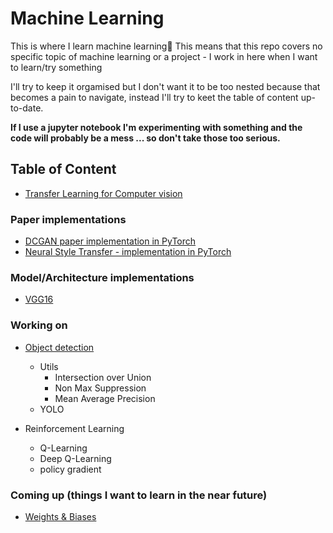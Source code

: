 # Machine Learning

This is where I learn machine learning🤷‍  This means that this repo covers no specific topic of machine learning or a project - I work in here when I want to learn/try something

I'll try to keep it orgamised but I don't want it to be too nested because that becomes a pain to navigate, instead I'll try to keet the table of content up-to-date.

**If I use a jupyter notebook I'm experimenting with something and the code will probably be a mess ... so don't take those too serious.**

## Table of Content
* [Transfer Learning for Computer vision](https://github.com/wilhelmberghammer/MachineLearning/tree/main/Transfer_Learning_CV)

### Paper implementations
* [DCGAN paper implementation in PyTorch](https://github.com/wilhelmberghammer/MachineLearning/tree/main/DCGAN_pytorch)
* [Neural Style Transfer - implementation in PyTorch](https://github.com/wilhelmberghammer/MachineLearning/tree/main/neural_style_transfer)

### Model/Architecture implementations
* [VGG16](https://github.com/wilhelmberghammer/MachineLearning/tree/main/cnn_architectures/vgg16.py)

### Working on
* [Object detection](https://github.com/wilhelmberghammer/MachineLearning/tree/main/object_detection)
	* Utils
		* Intersection over Union
		* Non Max Suppression
		* Mean Average Precision
	* YOLO

* Reinforcement Learning
	* Q-Learning
	* Deep Q-Learning
	* policy gradient


### Coming up (things I want to learn in the near future)
* [Weights & Biases](https://wandb.ai/site)

